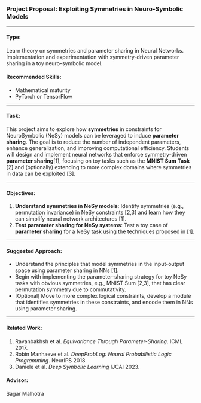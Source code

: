 ### Project Proposal: **Exploiting Symmetries in Neuro-Symbolic Models**

---

#### **Type**:
Learn theory on symmetries and parameter sharing in Neural Networks. Implementation and experimentation with symmetry-driven parameter sharing in a toy neuro-symbolic model.

#### **Recommended Skills**:
- Mathematical maturity
- PyTorch or TensorFlow

---

#### **Task**:
This project aims to explore how **symmetries** in constraints for NeuroSymbolic (NeSy) models can be leveraged to induce **parameter sharing**. The goal is to reduce the number of independent parameters, enhance generalization, and improving computational efficiency.
Students will design and implement neural networks that enforce symmetry-driven **parameter sharing**[1], focusing on toy tasks such as the **MNIST Sum Task** [2] and (optionally) extending to more complex domains where symmetries in data can be exploited [3].

---

#### **Objectives**:
1. **Understand symmetries in NeSy models**: Identify symmetries (e.g., permutation invariance) in NeSy constraints [2,3] and learn how they can simplify neural network architectures [1].
2. **Test parameter sharing for NeSy systems**: Test a toy case of **parameter sharing** for a NeSy task using the techniques proposed in [1].

---

#### **Suggested Approach**:
- Understand the principles that model symmetries in the input-output space using parameter sharing in NNs [1].
- Begin with implementing the parameter-sharing strategy for toy NeSy tasks with obvious symmetries, e.g., MNIST Sum [2,3], that has clear permutation symmetry due to commutativity.
- [Optional] Move to more complex logical constraints, develop a module that identifies symmetries in these constraints, and encode them in NNs using parameter sharing.

---

#### **Related Work**:
1. Ravanbakhsh et al. *Equivariance Through Parameter-Sharing*. ICML 2017.
2. Robin Manhaeve et al. *DeepProbLog: Neural Probabilistic Logic Programming*. NeurIPS 2018.
3. Daniele et al. *Deep Symbolic Learning* IJCAI 2023.

#### **Advisor**:
Sagar Malhotra